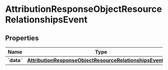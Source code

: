 
# AttributionResponseObjectResourceRelationshipsEvent

## Properties
| Name | Type | Description | Notes |
| ------------ | ------------- | ------------- | ------------- |
| **&#x60;data&#x60;** | [**AttributionResponseObjectResourceRelationshipsEventData**](AttributionResponseObjectResourceRelationshipsEventData.md) |  |  [optional] |



